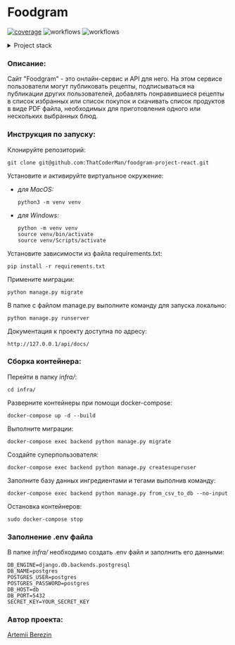# Foodgram

[![coverage](https://img.shields.io/codecov/c/github/ThatCoderMan/foodgram-project-react.svg)](https://app.codecov.io/gh/ThatCoderMan/foodgram-project-react)
![workflows](https://github.com/ThatCoderMan/foodgram-project-react/actions/workflows/workflow.yml/badge.svg)
![workflows](https://github.com/ThatCoderMan/foodgram-project-react/actions/workflows/deploy.yml/badge.svg)

<details>
<summary>Project stack</summary>

- Python 3.7
- Django 2.1
- DRF 
- Djoser 
- Pillow
- Docker compose 
- Gunicorn
- Nginx
- Postgresql
- GitHub workflows

</details>

### Описание:
Сайт "Foodgram" - это онлайн-сервис и API для него.
На этом сервисе пользователи могут публиковать рецепты, 
подписываться на публикации других пользователей, 
добавлять понравившиеся рецепты в список избранных или список покупок 
и скачивать список продуктов в виде PDF файла, 
необходимых для приготовления одного или нескольких выбранных блюд.


### Инструкция по запуску:
Клонируйте репозиторий:
```commandline
git clone git@github.com:ThatCoderMan/foodgram-project-react.git
```
Установите и активируйте виртуальное окружение:

- *для MacOS:*
    ```commandline
    python3 -m venv venv
    ```
- *для Windows:*
    ```commandline
    python -m venv venv
    source venv/bin/activate
    source venv/Scripts/activate
    ```
Установите зависимости из файла requirements.txt:
```commandline
pip install -r requirements.txt
```
Примените миграции:
```commandline
python manage.py migrate
```
В папке с файлом manage.py выполните команду для запуска локально:
```commandline
python manage.py runserver
```
Документация к проекту доступна по адресу:
```
http://127.0.0.1/api/docs/
```

### Сборка контейнера:
Перейти в папку *infra/*:
```commandline
cd infra/
```
Разверните контейнеры при помощи docker-compose:
```commandline
docker-compose up -d --build
```
Выполните миграции:
```commandline
docker-compose exec backend python manage.py migrate
```
Создайте суперпользователя:
```commandline
docker-compose exec backend python manage.py createsuperuser
```
Заполните базу данных ингредиентами и тегами выполнив команду:
```commandline
docker-compose exec backend python manage.py from_csv_to_db --no-input
```
Остановка контейнеров:
```commandline
sudo docker-compose stop
```

### Заполнение .env файла
В папке *infra/* необходимо создать .env файл и заполнить его данными:
```dotenv
DB_ENGINE=django.db.backends.postgresql
DB_NAME=postgres
POSTGRES_USER=postgres
POSTGRES_PASSWORD=postgres
DB_HOST=db
DB_PORT=5432
SECRET_KEY=YOUR_SECRET_KEY
```

### Автор проекта:

[Artemii Berezin](https://github.com/ThatCoderMan)
